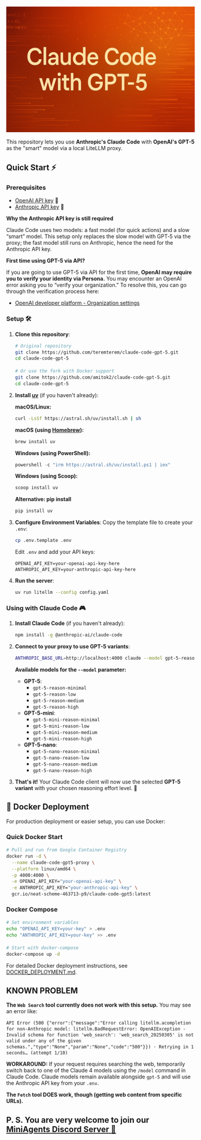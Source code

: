 ![Claude Code with GPT-5](claude-code-gpt-5.jpeg)

This repository lets you use **Anthropic's Claude Code** with **OpenAI's GPT-5** as the "smart" model via a local LiteLLM proxy.

## Quick Start ⚡

### Prerequisites

- [OpenAI API key](https://platform.openai.com/settings/organization/api-keys) 🔑
- [Anthropic API key](https://console.anthropic.com/settings/keys) 🔑

**Why the Anthropic API key is still required**

Claude Code uses two models: a fast model (for quick actions) and a slow “smart” model. This setup only replaces the slow model with GPT‑5 via the proxy; the fast model still runs on Anthropic, hence the need for the Anthropic API key.

**First time using GPT-5 via API?**

If you are going to use GPT-5 via API for the first time, **OpenAI may require you to verify your identity via Persona.** You may encounter an OpenAI error asking you to “verify your organization.” To resolve this, you can go through the verification process here:
- [OpenAI developer platform - Organization settings](https://platform.openai.com/settings/organization/general)

### Setup 🛠️

1. **Clone this repository**:
   ```bash
   # Original repository
   git clone https://github.com/teremterem/claude-code-gpt-5.git
   cd claude-code-gpt-5
   
   # Or use the fork with Docker support
   git clone https://github.com/amitok2/claude-code-gpt-5.git
   cd claude-code-gpt-5
   ```

2. **Install [uv](https://docs.astral.sh/uv/)** (if you haven't already):

   **macOS/Linux:**
   ```bash
   curl -LsSf https://astral.sh/uv/install.sh | sh
   ```

   **macOS (using [Homebrew](https://brew.sh/)):**
   ```bash
   brew install uv
   ```

   **Windows (using PowerShell):**
   ```powershell
   powershell -c "irm https://astral.sh/uv/install.ps1 | iex"
   ```

   **Windows (using Scoop):**
   ```bash
   scoop install uv
   ```

   **Alternative: pip install**
   ```bash
   pip install uv
   ```

3. **Configure Environment Variables**:
   Copy the template file to create your `.env`:
   ```bash
   cp .env.template .env
   ```
   Edit `.env` and add your API keys:
   ```dotenv
   OPENAI_API_KEY=your-openai-api-key-here
   ANTHROPIC_API_KEY=your-anthropic-api-key-here
   ```

4. **Run the server**:
   ```bash
   uv run litellm --config config.yaml
   ```

### Using with Claude Code 🎮

1. **Install Claude Code** (if you haven't already):
   ```bash
   npm install -g @anthropic-ai/claude-code
   ```

2. **Connect to your proxy to use GPT-5 variants**:
   ```bash
   ANTHROPIC_BASE_URL=http://localhost:4000 claude --model gpt-5-reason-medium
   ```

   **Available models for the `--model` parameter:**
   - **GPT-5**:
      - `gpt-5-reason-minimal`
      - `gpt-5-reason-low`
      - `gpt-5-reason-medium`
      - `gpt-5-reason-high`
   - **GPT-5-mini**:
      - `gpt-5-mini-reason-minimal`
      - `gpt-5-mini-reason-low`
      - `gpt-5-mini-reason-medium`
      - `gpt-5-mini-reason-high`
   - **GPT-5-nano**:
      - `gpt-5-nano-reason-minimal`
      - `gpt-5-nano-reason-low`
      - `gpt-5-nano-reason-medium`
      - `gpt-5-nano-reason-high`

3. **That's it!** Your Claude Code client will now use the selected **GPT-5 variant** with your chosen reasoning effort level. 🎯

## 🐳 Docker Deployment

For production deployment or easier setup, you can use Docker:

### Quick Docker Start
```bash
# Pull and run from Google Container Registry
docker run -d \
  --name claude-code-gpt5-proxy \
  --platform linux/amd64 \
  -p 4000:4000 \
  -e OPENAI_API_KEY="your-openai-api-key" \
  -e ANTHROPIC_API_KEY="your-anthropic-api-key" \
  gcr.io/neat-scheme-463713-p9/claude-code-gpt5:latest
```

### Docker Compose
```bash
# Set environment variables
echo "OPENAI_API_KEY=your-key" > .env
echo "ANTHROPIC_API_KEY=your-key" >> .env

# Start with docker-compose
docker-compose up -d
```

For detailed Docker deployment instructions, see [DOCKER_DEPLOYMENT.md](DOCKER_DEPLOYMENT.md).

## KNOWN PROBLEM

**The `Web Search` tool currently does not work with this setup.** You may see an error like:

```text
API Error (500 {"error":{"message":"Error calling litellm.acompletion for non-Anthropic model: litellm.BadRequestError: OpenAIException - Invalid schema for function 'web_search': 'web_search_20250305' is not valid under any of the given schemas.","type":"None","param":"None","code":"500"}}) · Retrying in 1 seconds… (attempt 1/10)
```

**WORKAROUND:** If your request requires searching the web, temporarily switch back to one of the Claude 4 models using the `/model` command in Claude Code. Claude models remain available alongside `gpt-5` and will use the Anthropic API key from your `.env`.

**The `Fetch` tool DOES work, though (getting web content from specific URLs).**

## P. S. You are very welcome to join our [MiniAgents Discord Server 👥](https://discord.gg/ptSvVnbwKt)
